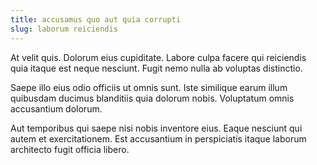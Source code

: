 ```yaml
---
title: accusamus quo aut quia corrupti
slug: laborum reiciendis
---
```


At velit quis. Dolorum eius cupiditate. Labore culpa facere qui reiciendis quia itaque est neque nesciunt. Fugit nemo nulla ab voluptas distinctio.

Saepe illo eius odio officiis ut omnis sunt. Iste similique earum illum quibusdam ducimus blanditiis quia dolorum nobis. Voluptatum omnis accusantium dolorum.

Aut temporibus qui saepe nisi nobis inventore eius. Eaque nesciunt qui autem et exercitationem. Est accusantium in perspiciatis itaque laborum architecto fugit officia libero.
